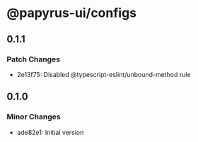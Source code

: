 # @papyrus-ui/configs

## 0.1.1

### Patch Changes

- 2e13f75: Disabled @typescript-eslint/unbound-method rule

## 0.1.0

### Minor Changes

- ade82e1: Initial version

